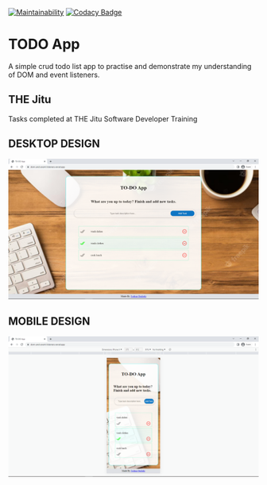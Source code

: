 [![Maintainability](https://api.codeclimate.com/v1/badges/4129d720185f0460a2c1/maintainability)](https://codeclimate.com/github/JoshuaOndieki/dom-and-event-listeners/maintainability) [![Codacy Badge](https://app.codacy.com/project/badge/Grade/0318449205314be2aab3cd8da178737f)](https://app.codacy.com/gh/JoshuaOndieki/dom-and-event-listeners/dashboard?utm_source=gh&utm_medium=referral&utm_content=&utm_campaign=Badge_grade)

# TODO App
A simple crud todo list app to practise and demonstrate my understanding of DOM and event listeners.
## THE Jitu
Tasks completed at THE Jitu Software Developer Training

## DESKTOP DESIGN
![DESKTOP DESIGN](screenshots/desktop-design.png)

## MOBILE DESIGN
![MOBILE DESIGN](screenshots/mobile-design.png)

